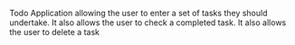 Todo Application allowing the user to enter a set of tasks they should undertake.
It also allows the user to check a completed task.
It also allows the user to delete a task
